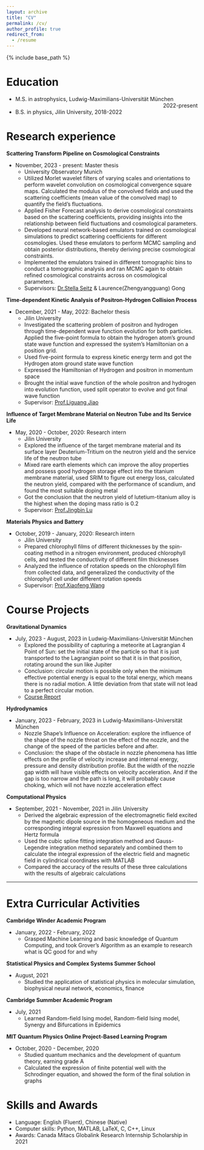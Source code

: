 ```yaml
---
layout: archive
title: "CV"
permalink: /cv/
author_profile: true
redirect_from:
  - /resume
---
```


{% include base_path %}

Education
======
* M.S. in astrophysics, Ludwig-Maximilians-Universität München <div style="text-align: right"> 2022-present </div>
* B.S. in physics, Jilin University, 2018-2022

Research experience
======
**Scattering Transform Pipeline on Cosmological Constraints**
* November, 2023 - present: Master thesis
  * University Observatory Munich
  * Utilized Morlet wavelet filters of varying scales and orientations to perform wavelet convolution on cosmological convergence square maps. Calculated the modulus of the convolved fields and used the scattering coefficients (mean value of the convolved map) to quantify the field’s fluctuations.
  * Applied Fisher Forecast analysis to derive cosmological constraints based on the scattering coefficients, providing insights into the relationship between field fluctuations and cosmological parameters.
  * Developed neural network-based emulators trained on cosmological simulations to predict scattering coefficients for different cosmologies. Used these emulators to perform MCMC sampling and obtain posterior distributions, thereby deriving precise cosmological constraints.
  * Implemented the emulators trained in different tomographic bins to conduct a tomographic analysis and ran MCMC again to obtain refined cosmological constraints across on cosmological parameters.
  * Supervisors: [Dr.Stella Seitz](https://www.usm.uni-muenchen.de/~stella/stella.html) & Laurence(Zhengyangguang) Gong

**Time-dependent Kinetic Analysis of Positron-Hydrogen Collision Process**
* December, 2021 - May, 2022: Bachelor thesis
  * Jilin University
  * Investigated the scattering problem of positron and hydrogen through time-dependent wave function evolution for both particles. Applied the five-point formula to obtain the hydrogen atom’s ground state wave function and expressed the system’s Hamiltonian on a position grid.
  * Used five-point formula to express kinetic energy term and got the Hydrogen atom ground state wave function
  * Expressed the Hamiltonian of Hydrogen and positron in momentum space
  * Brought the initial wave function of the whole positron and hydrogen into evolution function, used split operator to evolve and got final wave function
  * Supervisor: [Prof.Liguang Jiao](https://teachers.jlu.edu.cn/lgjiao)

 **Influence of Target Membrane Material on Neutron Tube and Its Service Life**
* May, 2020 - October, 2020: Research intern
  * Jilin University
  * Explored the influence of the target membrane material and its surface layer Deuterium-Tritium on the neutron yield and the service life of the neutron tube
  * Mixed rare earth elements which can improve the alloy properties and possess good hydrogen storage effect into the titanium membrane material, used SRIM to figure out energy loss, calculated the neutron yield, compared with the performance of scandium, and found the most suitable doping metal
  * Got the conclusion that the neutron yield of lutetium-titanium alloy is the highest when the doping mass ratio is 0.2
  * Supervisor: [Prof.Jingbin Lu](https://teachers.jlu.edu.cn/LuJingbin)

**Materials Physics and Battery**
* October, 2019 - January, 2020: Research intern
  * Jilin University
  * Prepared chlorophyll films of different thicknesses by the spin-coating method in a nitrogen environment, produced chlorophyll cells, and tested the conductivity of different film thicknesses
  * Analyzed the influence of rotation speeds on the chlorophyll film from collected data, and generalized the conductivity of the chlorophyll cell under different rotation speeds
  * Supervisor: [Prof.Xiaofeng Wang](https://teachers.jlu.edu.cn/WangXiaofeng/zh_CN/index.htm)


Course Projects
======
**Gravitational Dynamics**
* July, 2023 - August, 2023 in Ludwig-Maximilians-Universität München
  * Explored the possibility of capturing a meteorite at Lagrangian 4 Point of Sun: set the initial state of the particle so that it is just transported to the Lagrangian point so that it is in that position, rotating around the sun like Jupiter
  * Conclusion: circular motion is possible only when the minimum effective potential energy is equal to the total energy, which means there is no radial motion. A little deviation from that state will not lead to a perfect circular motion.
  * [Course Report](../files/course_project/gravitational_dynamics/Gravitational_Dynamics_Sijin.pdf)


**Hydrodynamics**
* January, 2023 - February, 2023 in Ludwig-Maximilians-Universität München
  * Nozzle Shape’s Influence on Acceleration: explore the influence of the shape of the nozzle throat on the effect of the nozzle, and the change of the speed of the particles before and after.
  * Conclusion: the shape of the obstacle in nozzle phenomena has little effects on the profile of velocity increase and internal energy, pressure and density distribution profile. But the width of the nozzle gap width will have visible effects on velocity acceleration. And if the gap is too narrow and the path is long, it will probably cause choking, which will not have nozzle acceleration effect


**Computational Physics**
* September, 2021 - November, 2021 in Jilin University
  * Derived the algebraic expression of the electromagnetic field excited by the magnetic dipole source in the homogeneous medium and the corresponding integral expression from Maxwell equations and Hertz formula
  * Used the cubic spline fitting integration method and Gauss-Legendre integration method separately and combined them to calculate the integral expression of the electric field and magnetic field in cylindrical coordinates with MATLAB
  * Compared the accuracy of the results of these three calculations with the results of algebraic calculations


****

Extra Curricular Activities
======
**Cambridge Winder Academic Program**
* January, 2022 - February, 2022
  * Grasped Machine Learning and basic knowledge of Quantum Computing, and took Grover’s Algorithm as an example to research what is QC good for and why

**Statistical Physics and Complex Systems Summer School**
* August, 2021
  * Studied the application of statistical physics in molecular simulation, biophysical neural network, economics, finance

**Cambridge Summber Academic Program**
* July, 2021
  * Learned Random-field Ising model, Random-field Ising model, Synergy and Bifurcations in Epidemics

**MIT Quantum Physics Online Project-Based Learning Program**
* October, 2020 - December, 2020
  * Studied quantum mechanics and the development of quantum theory, earning grade A
  * Calculated the expression of finite potential well with the Schrodinger equation, and showed the form of the final solution in graphs



  
Skills and Awards
======
* Language: English (Fluent), Chinese (Native)
* Computer skills: Python, MATLAB, LaTeX, C, C++, Linux
* Awards: Canada Mitacs Globalink Research Internship Scholarship in 2021

<!--
Publications
======
  <ul>{% for post in site.publications reversed %}
    {% include archive-single-cv.html %}
  {% endfor %}</ul>
  
Talks
======
  <ul>{% for post in site.talks reversed %}
    {% include archive-single-talk-cv.html  %}
  {% endfor %}</ul>
  
Teaching
======
  <ul>{% for post in site.teaching reversed %}
    {% include archive-single-cv.html %}
  {% endfor %}</ul>
  
Service and leadership
======
* Currently signed in to 43 different slack teams    -->

